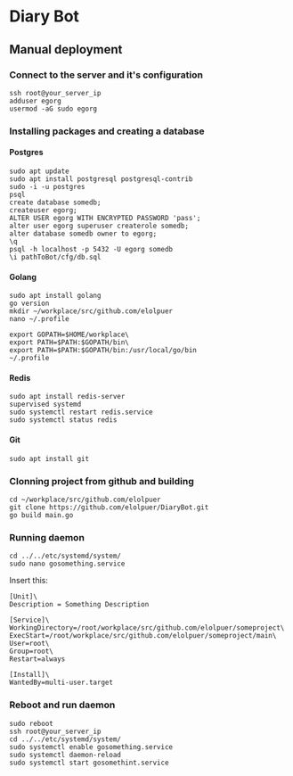 <h1>Diary Bot</h1>

<h2>Manual deployment</h2>

<h3>Connect to the server and it's configuration</h3>

```shell
ssh root@your_server_ip
adduser egorg
usermod -aG sudo egorg
```

<h3>Installing packages and creating a database</h3> 

<h4>Postgres</h4> 

```shell
sudo apt update 
sudo apt install postgresql postgresql-contrib
sudo -i -u postgres
psql 
create database somedb;
createuser egorg;
ALTER USER egorg WITH ENCRYPTED PASSWORD 'pass';
alter user egorg superuser createrole somedb;
alter database somedb owner to egorg;
\q
psql -h localhost -p 5432 -U egorg somedb
\i pathToBot/cfg/db.sql
```


<h4>Golang</h3>

```shell
sudo apt install golang
go version
mkdir ~/workplace/src/github.com/elolpuer
nano ~/.profile
```

```shell
export GOPATH=$HOME/workplace\
export PATH=$PATH:$GOPATH/bin\
export PATH=$PATH:$GOPATH/bin:/usr/local/go/bin
~/.profile
```
<h4>Redis</h4>

```shell
sudo apt install redis-server
supervised systemd
sudo systemctl restart redis.service
sudo systemctl status redis
```

<h4>Git</h4> 

```shell
sudo apt install git
``` 

<h3>Clonning project from github and building</h3> 

```shell
cd ~/workplace/src/github.com/elolpuer
git clone https://github.com/elolpuer/DiaryBot.git
go build main.go
``` 


<h3>Running daemon</h3> 

```shell 
cd ../../etc/systemd/system/
sudo nano gosomething.service
``` 
Insert this:
```shell
[Unit]\
Description = Something Description

[Service]\
WorkingDirectory=/root/workplace/src/github.com/elolpuer/someproject\
ExecStart=/root/workplace/src/github.com/elolpuer/someproject/main\
User=root\
Group=root\
Restart=always

[Install]\
WantedBy=multi-user.target
```

<h3>Reboot and run daemon</h3>

```shell
sudo reboot
ssh root@your_server_ip
cd ../../etc/systemd/system/
sudo systemctl enable gosomething.service
sudo systemctl daemon-reload
sudo systemctl start gosomethint.service
```

